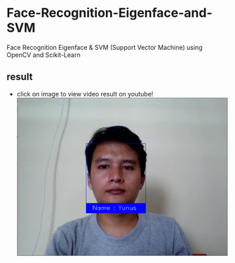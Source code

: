 # Face-Recognition-Eigenface-and-SVM
 Face Recognition Eigenface & SVM (Support Vector Machine) using OpenCV and Scikit-Learn

## result 
- click on image to view video result on youtube!
[![facrecognition](https://raw.githubusercontent.com/Muhammad-Yunus/Face-Recognition-Eigenface-and-SVM/master/resource/result.PNG)](https://youtu.be/qQcQlP-5vfU)
